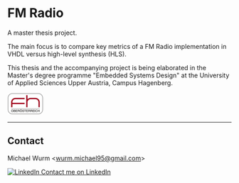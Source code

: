 # FM Radio

A master thesis project.

The main focus is to compare key metrics of a FM Radio implementation in VHDL versus high-level synthesis (HLS).

This thesis and the accompanying project is being elaborated in the Master's degree programme "Embedded Systems Design" at the University of Applied Sciences Upper Austria, Campus Hagenberg.

[![FH Hagenberg Logo][1]][2]

----

## Contact

Michael Wurm <<wurm.michael95@gmail.com>>

[![LinkedIn](https://i.stack.imgur.com/gVE0j.png) Contact me on LinkedIn](https://www.linkedin.com/in/michael-wurm/)

[1]: doc/img/fhooe-logo-small.png
[2]: https://www.fh-ooe.at/en/hagenberg-campus/studiengaenge/master/embedded-systems-design/
